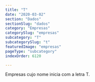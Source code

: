 ```yaml
---
title: "T"
date: "2020-03-02"
section: "Dados"
sectionSlug: "dados"
category: "Empresas"
categorySlug: "empresas"
subcategory: "T"
subcategorySlug: "t"
featuredImage: "empresas"
pageType: "subcategory"
indexOrder: 6120

---
```


Empresas cujo nome inicia com a letra T.